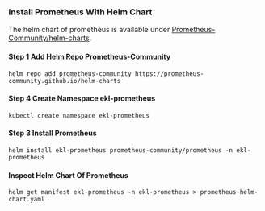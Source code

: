 ### Install Prometheus With Helm Chart
The helm chart of prometheus is available 
under [Prometheus-Community/helm-charts](https://prometheus-community.github.io/helm-charts/).

#### Step 1 Add Helm Repo Prometheus-Community
```
helm repo add prometheus-community https://prometheus-community.github.io/helm-charts
```

#### Step 4 Create Namespace ekl-prometheus
```
kubectl create namespace ekl-prometheus
```

#### Step 3 Install Prometheus
```
helm install ekl-prometheus prometheus-community/prometheus -n ekl-prometheus
```

#### Inspect Helm Chart Of Prometheus
```
helm get manifest ekl-prometheus -n ekl-prometheus > prometheus-helm-chart.yaml
```